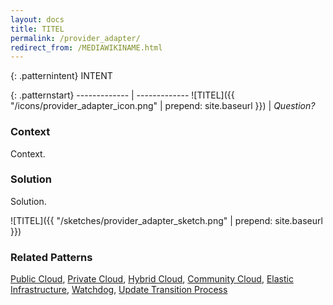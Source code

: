 ```yaml
---
layout: docs
title: TITEL
permalink: /provider_adapter/
redirect_from: /MEDIAWIKINAME.html
---
```


{: .patternintent}
INTENT

{: .patternstart}
------------- | -------------
![TITEL]({{ "/icons/provider_adapter_icon.png" | prepend: site.baseurl }})  | *Question?*

### Context

Context.

### Solution

Solution.
 
![TITEL]({{ "/sketches/provider_adapter_sketch.png" | prepend: site.baseurl }})

### Related Patterns
[Public Cloud](/public_cloud/), [Private Cloud](/private_cloud/), [Hybrid Cloud](/hybrid_cloud/), [Community Cloud](/community_cloud/), [Elastic Infrastructure](/elastic_infrastructure/), [Watchdog](/watchdog/), [Update Transition Process](/update_transition_process/)